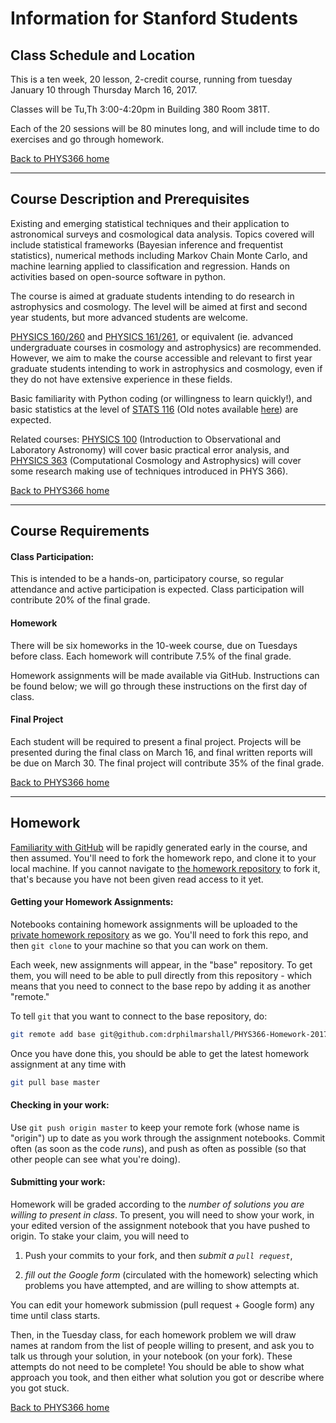 # Information for Stanford Students



## Class Schedule and Location

This is a ten week, 20 lesson, 2-credit course, running from tuesday January 10 through Thursday March 16, 2017.

Classes will be Tu,Th 3:00-4:20pm in Building 380 Room 381T.

Each of the 20 sessions will be 80 minutes long, and will include time to do exercises and go through homework.

[Back to PHYS366 home](https://github.com/drphilmarshall/StatisticalMethods/blob/master/README.md)

----

## Course Description and Prerequisites

Existing and emerging statistical techniques and their application to
astronomical surveys and cosmological data analysis. Topics covered
will include statistical frameworks (Bayesian inference and
frequentist statistics), numerical methods including Markov Chain
Monte Carlo, and machine learning applied to classification and
regression. Hands on activities based on open-source software in
python.

The course is aimed at graduate students intending to do research in
astrophysics and cosmology.  The level will be aimed at first and
second year students, but more advanced students are welcome.

[PHYSICS 160/260](https://www.google.com/url?sa=t&rct=j&q=&esrc=s&source=web&cd=1&ved=0CB4QFjAA&url=https%3A%2F%2Fexplorecourses.stanford.edu%2Fsearch%3Fview%3Dcatalog%26filter-coursestatus-Active%3Don%26page%3D0%26catalog%3D%26q%3DPHYSICS%2B260%253A%2BIntroduction%2Bto%2BStellar%2Band%2BGalactic%2BAstrophysics%26collapse%3D&ei=CyeLVYjoOpTtoATIi4aIAw&usg=AFQjCNEOtbEuUK5J_-aRnBLSGTMC-itFTQ&sig2=nrrWmJEjwWbTA7t0oJaksQ) and
[PHYSICS 161/261](https://explorecourses.stanford.edu/search?view=catalog&filter-coursestatus-Active=on&page=0&catalog=&academicYear=&q=PHYSICS+261+Introduction+to+Extragalactic+Astrophysics+and+Cosmology&collapse=), or equivalent (ie. advanced undergraduate courses in cosmology and astrophysics) are recommended.  However, we aim to make the course accessible and relevant to first year graduate students intending to work in astrophysics and cosmology, even if they do not have extensive experience in these fields.  

Basic familiarity with Python coding (or willingness to learn quickly!), and basic statistics at the level of [STATS 116](https://explorecourses.stanford.edu/search?view=catalog&filter-coursestatus-Active=on&page=0&catalog=&academicYear=&q=STATS+116%3A+Theory+of+Probability&collapse=) (Old notes available [here](http://statweb.stanford.edu/~susan/courses/s116/)) are expected.

Related courses:
[PHYSICS 100](https://explorecourses.stanford.edu/search?view=catalog&filter-coursestatus-Active=on&page=0&catalog=&academicYear=&q=PHYSICS+100%3A+%3A+Introduction+to+Observational+and+Laboratory+Astronomy&collapse=) (Introduction to Observational and Laboratory Astronomy) will cover basic practical error analysis, and
[PHYSICS 363]() (Computational Cosmology and Astrophysics) will cover some research making use of techniques introduced in PHYS 366).

[Back to PHYS366 home](https://github.com/drphilmarshall/StatisticalMethods/blob/master/README.md)

----

## Course Requirements

#### Class Participation:
This is intended to be a hands-on, participatory course, so regular attendance
and active participation is expected. Class participation will contribute 20%
of the final grade.

#### Homework

There will be six homeworks in the 10-week course, due on Tuesdays
before class.  Each homework will contribute 7.5% of the final grade.

Homework assignments will be made available via GitHub.  Instructions can be found below; we will go through these instructions on the first day of class.

#### Final Project
Each student will be required to present a final project.
Projects will be presented during the final class on March 16,
and final written reports will be due on March 30.
The final project will contribute 35% of the final grade.

[Back to PHYS366 home](https://github.com/drphilmarshall/StatisticalMethods/blob/master/README.md)

----

## Homework

[Familiarity with
GitHub](https://github.com/drphilmarshall/StatisticalMethods/blob/master/doc/GettingStarted.md#github)
will be rapidly generated early in the course, and then assumed. You'll
need to fork the homework repo, and clone it to your local machine. If
you cannot navigate to [the homework
repository](https://github.com/drphilmarshall/PHYS366-Homework-2017) to
fork it, that's because you have not been given read access to it yet.
<!-- To request
this, please come and introduce yourself to your teachers and classmates
at [the sign-up issue thread](https://github.com/drphilmarshall/StatisticalMethods/issues/25).-->

#### Getting your Homework Assignments:

Notebooks containing homework assignments will be uploaded to the
[private homework
repository](https://github.com/drphilmarshall/PHYS366-Homework-2017) as
we go. You'll need to fork this repo, and then `git clone` to your
machine so that you can work on them.

Each week, new assignments will appear, in the "base" repository.  To
get them, you will need to be able to pull directly from this repository -
which means that you need to connect to the base repo by adding it as
another "remote."

To tell `git` that you want to connect to the
base repository, do:
```bash
git remote add base git@github.com:drphilmarshall/PHYS366-Homework-2017.git
```
Once you have done this, you should be able to get the latest homework assignment at any time with
```bash
git pull base master
```

#### Checking in your work:

Use `git push origin master` to keep your remote fork (whose name is "origin")
up to date as
you work through the assignment notebooks. Commit often (as soon as
the code *runs*), and push as often as possible (so that other people
can see what you're doing).

#### Submitting your work:

Homework will be graded according to the *number of solutions you are
willing to present in class*. To present, you will need to show your
work, in your edited version of the assignment notebook that you have
pushed to origin. To stake your claim, you will need to

1) Push your commits to your fork, and then _submit a `pull request`_,

2) _fill out the Google form_ (circulated with the homework) selecting which problems you have attempted, and are willing to show attempts at.

You can edit your homework submission (pull request + Google form)
any time until class starts.

Then, in the Tuesday class, for each homework problem we will draw
names at random from the list of people willing to present,  and ask
you to talk us through your solution, in your notebook (on your fork).
These attempts do not need to be complete!  You should be able to show
what approach you took, and then either what solution you got or
describe where you got stuck.

[Back to PHYS366 home](https://github.com/drphilmarshall/StatisticalMethods/blob/master/README.md)
